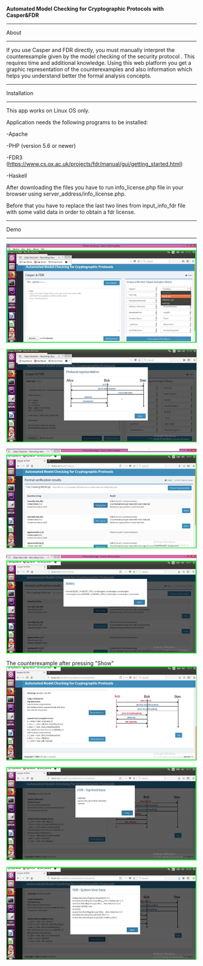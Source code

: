
<b>Automated Model Checking for Cryptographic Protocols with Casper&FDR</b>

************
About
************
If you use Casper and FDR directly, you must manually interpret the counterexample given by the model checking of the security protocol . This requires time and additional knowledge. Using this web platform you get a graphic representation of the counterexamples and also  information which helps you understand better the formal analysis concepts.

************
Installation
************
This app works on Linux OS only.


Application needs the following programs to be installed: 


-Apache  


-PHP (version 5.6 or newer)


-FDR3 (https://www.cs.ox.ac.uk/projects/fdr/manual/gui/getting_started.html)


-Haskell 


After downloading the files you have to run info_license.php file in your browser using server_address/info_license.php.

Before that you have to replace the last two lines from input_info_fdr file with some valid data in order to obtain a fdr license.
************
Demo
************
![Choose a protocol from Casper Library](images/choose_protocol.png)


![](images/protocol_representation.png)


![](images/press_check_protocol_from_library.png)


![](images/states.png)

The counterexample after pressing "Show"
![](images/counterexample.png)


![](images/fdr_top_level_trace.png)


![](images/fdr_system_level_trace.png)

